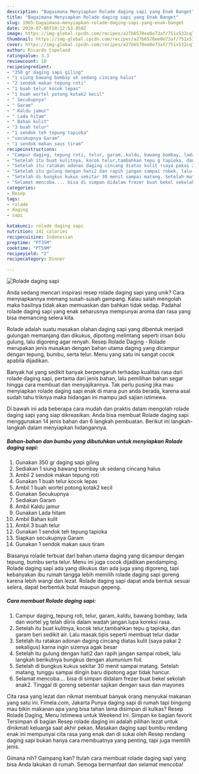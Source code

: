 ```yaml
---
description: "Bagaimana Menyiapkan Rolade daging sapi yang Enak Banget"
title: "Bagaimana Menyiapkan Rolade daging sapi yang Enak Banget"
slug: 1965-bagaimana-menyiapkan-rolade-daging-sapi-yang-enak-banget
date: 2020-07-06T19:12:53.850Z
image: https://img-global.cpcdn.com/recipes/a27b6578ee0e73af/751x532cq70/rolade-daging-sapi-foto-resep-utama.jpg
thumbnail: https://img-global.cpcdn.com/recipes/a27b6578ee0e73af/751x532cq70/rolade-daging-sapi-foto-resep-utama.jpg
cover: https://img-global.cpcdn.com/recipes/a27b6578ee0e73af/751x532cq70/rolade-daging-sapi-foto-resep-utama.jpg
author: Ricardo Copeland
ratingvalue: 3.3
reviewcount: 10
recipeingredient:
- "350 gr daging sapi giling"
- "1 siung bawang bombay uk sedang cincang halus"
- "2 sendok makan tepung roti"
- "1 buah telur kocok lepas"
- "1 buah wortel potong kotak2 kecil"
- " Secukupnya"
- " Garam"
- " Kaldu jamur"
- " Lada hitam"
- " Bahan kulit"
- "3 buah telur"
- "1 sendok teh tepung tapioka"
- "secukupnya Garam"
- "1 sendok makan saus tiram"
recipeinstructions:
- "Campur daging, tepung roti, telur, garam,.kaldu, bawang bombay, lada dan wortel yg telah diiris dalam wadah jangan.lupa koreksi rasa."
- "Setelah itu buat kulitnya, kocok telur,tambahkan tepu g tapioka, dan garam beri sedikit air. Lalu masak.tipis seperti membuat telur dadar"
- "Setelah itu ratakan adonan daging cincang diatas kulit (saya pakai 2 sekaligus) karna ingin sizenya agak besar"
- "Setelah itu gulung dengan hati2 dan rapih jangan sampai robek, lalu langkah berikutnya bungkus dengan alumunium foil."
- "Setelah di bungkus kukus sekitar 30 menit sampai matang. Setelah matang, tunggu sampai dingin baru dipotong agar tidak hancur."
- "Selamat mencoba.... bisa di simpan didalam frezer buat bekel sekolah anak2. Tinggal di goreng sebentar sajikan dengan saus dan mayones"
categories:
- Resep
tags:
- rolade
- daging
- sapi

katakunci: rolade daging sapi 
nutrition: 141 calories
recipecuisine: Indonesian
preptime: "PT35M"
cooktime: "PT59M"
recipeyield: "2"
recipecategory: Dinner

---
```



![Rolade daging sapi](https://img-global.cpcdn.com/recipes/a27b6578ee0e73af/751x532cq70/rolade-daging-sapi-foto-resep-utama.jpg)

Anda sedang mencari inspirasi resep rolade daging sapi yang unik? Cara menyiapkannya memang susah-susah gampang. Kalau salah mengolah maka hasilnya tidak akan memuaskan dan bahkan tidak sedap. Padahal rolade daging sapi yang enak seharusnya mempunyai aroma dan rasa yang bisa memancing selera kita.

Rolade adalah suatu masakan olahan daging sapi yang dibentuk menjadi gulungan memanjang dan dikukus, dipotong melintang seperti irisan bolu gulung, lalu digoreng agar renyah. Resep Rolade Daging - Rolade merupakan jenis masakan dengan bahan utama daging yang dicampur dengan tepung, bumbu, serta telur. Menu yang satu ini sangat cocok apabila dijadikan.

Banyak hal yang sedikit banyak berpengaruh terhadap kualitas rasa dari rolade daging sapi, pertama dari jenis bahan, lalu pemilihan bahan segar hingga cara membuat dan menyajikannya. Tak perlu pusing jika mau menyiapkan rolade daging sapi enak di mana pun anda berada, karena asal sudah tahu triknya maka hidangan ini mampu jadi sajian istimewa.


Di bawah ini ada beberapa cara mudah dan praktis dalam mengolah rolade daging sapi yang siap dikreasikan. Anda bisa membuat Rolade daging sapi menggunakan 14 jenis bahan dan 6 langkah pembuatan. Berikut ini langkah-langkah dalam menyiapkan hidangannya.

<!--inarticleads1-->

##### Bahan-bahan dan bumbu yang dibutuhkan untuk menyiapkan Rolade daging sapi:

1. Gunakan 350 gr daging sapi giling
1. Sediakan 1 siung bawang bombay uk sedang cincang halus
1. Ambil 2 sendok makan tepung roti
1. Gunakan 1 buah telur kocok lepas
1. Ambil 1 buah wortel potong kotak2 kecil
1. Gunakan  Secukupnya
1. Sediakan  Garam
1. Ambil  Kaldu jamur
1. Gunakan  Lada hitam
1. Ambil  Bahan kulit
1. Ambil 3 buah telur
1. Gunakan 1 sendok teh tepung tapioka
1. Siapkan secukupnya Garam
1. Gunakan 1 sendok makan saus tiram


Biasanya rolade terbuat dari bahan utama daging yang dicampur dengan tepung, bumbu serta telur. Menu ini juga cocok dijadikan pendamping. Rolade daging sapi ada yang dikukus dan ada juga yang digoreng, tapi kebanyakan ibu rumah tangga lebih memilih rolade daging sapi goreng karena lebih wangi dan lezat. Rolade daging sapi dapat anda bentuk sesuai selera, dapat berbentuk bulat maupun gepeng. 

<!--inarticleads2-->

##### Cara membuat Rolade daging sapi:

1. Campur daging, tepung roti, telur, garam,.kaldu, bawang bombay, lada dan wortel yg telah diiris dalam wadah jangan.lupa koreksi rasa.
1. Setelah itu buat kulitnya, kocok telur,tambahkan tepu g tapioka, dan garam beri sedikit air. Lalu masak.tipis seperti membuat telur dadar
1. Setelah itu ratakan adonan daging cincang diatas kulit (saya pakai 2 sekaligus) karna ingin sizenya agak besar
1. Setelah itu gulung dengan hati2 dan rapih jangan sampai robek, lalu langkah berikutnya bungkus dengan alumunium foil.
1. Setelah di bungkus kukus sekitar 30 menit sampai matang. Setelah matang, tunggu sampai dingin baru dipotong agar tidak hancur.
1. Selamat mencoba.... bisa di simpan didalam frezer buat bekel sekolah anak2. Tinggal di goreng sebentar sajikan dengan saus dan mayones


Cita rasa yang lezat dan nikmat membuat banyak orang menyukai makanan yang satu ini. Fimela.com, Jakarta Punya daging sapi di rumah tapi bingung mau bikin makanan apa yang bisa tahan lama disimpan di kulkas? Resep Rolade Daging, Menu Istimewa untuk Weekend Ini. Simpan ke bagian favorit Tersimpan di bagian Resep rolade daging ini adalah pilihan lezat untuk dinikmati keluarga saat akhir pekan. Masakan daging sapi bumbu rendang enak ini mempunyai cita rasa yang enak dan di sukai oleh Resep rendang daging sapi bukan hanya cara membuatnya yang penting, tapi juga memilih jenis. 

Gimana nih? Gampang kan? Itulah cara membuat rolade daging sapi yang bisa Anda lakukan di rumah. Semoga bermanfaat dan selamat mencoba!
